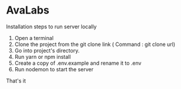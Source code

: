 # AvaLabs

Installation steps to run server locally

1. Open a terminal
2. Clone the project from the git clone link ( Command : git clone url)
3. Go into project's directory.
4. Run yarn or npm install
5. Create a copy of .env.example and rename it to .env
6. Run nodemon to start the server

That's it
